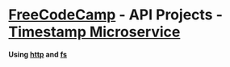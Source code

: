 # [FreeCodeCamp](https://www.freecodecamp.org/map) - API Projects - [Timestamp Microservice](https://www.freecodecamp.org/challenges/timestamp-microservice)
**Using [http](https://nodejs.org/api/http.html) and [fs](https://nodejs.org/api/fs.html)**